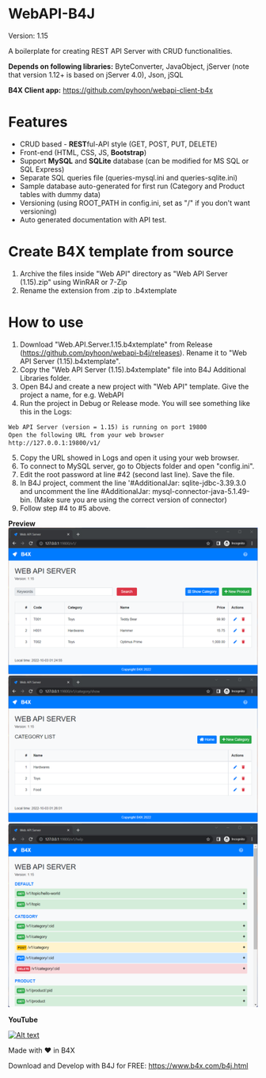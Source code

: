 # WebAPI-B4J
Version: 1.15

A boilerplate for creating REST API Server with CRUD functionalities.

**Depends on following libraries:** ByteConverter, JavaObject, jServer (note that version 1.12+ is based on jServer 4.0), Json, jSQL

**B4X Client app:** https://github.com/pyhoon/webapi-client-b4x

# Features
- CRUD based - **REST**ful-API style (GET, POST, PUT, DELETE)
- Front-end (HTML, CSS, JS, **Bootstrap**)
- Support **MySQL** and **SQLite** database (can be modified for MS SQL or SQL Express)
- Separate SQL queries file (queries-mysql.ini and queries-sqlite.ini)
- Sample database auto-generated for first run (Category and Product tables with dummy data)
- Versioning (using ROOT_PATH in config.ini, set as "/" if you don't want versioning)
- Auto generated documentation with API test.

# Create B4X template from source
1. Archive the files inside "Web API" directory as "Web API Server (1.15).zip" using WinRAR or 7-Zip
2. Rename the extension from .zip to .b4xtemplate

# How to use
1. Download "Web.API.Server.1.15.b4xtemplate" from Release (https://github.com/pyhoon/webapi-b4j/releases). Rename it to "Web API Server (1.15).b4xtemplate".
2. Copy the "Web API Server (1.15).b4xtemplate" file into B4J Additional Libraries folder.
3. Open B4J and create a new project with "Web API" template. Give the project a name, for e.g. WebAPI
4. Run the project in Debug or Release mode. You will see something like this in the Logs:
```
Web API Server (version = 1.15) is running on port 19800
Open the following URL from your web browser
http://127.0.0.1:19800/v1/
```
5. Copy the URL showed in Logs and open it using your web browser.
6. To connect to MySQL server, go to Objects folder and open "config.ini".
7. Edit the root password at line #42 (second last line). Save the file.
8. In B4J project, comment the line '#AdditionalJar: sqlite-jdbc-3.39.3.0 and uncomment the line #AdditionalJar: mysql-connector-java-5.1.49-bin. (Make sure you are using the correct version of connector)
9. Follow step #4 to #5 above.

**Preview**
<img src="https://github.com/pyhoon/webapi-b4j/raw/main/Preview/web-api-01.png" title="Homepage" />
<img src="https://github.com/pyhoon/webapi-b4j/raw/main/Preview/web-api-02.png" title="Category" />
<img src="https://github.com/pyhoon/webapi-b4j/raw/main/Preview/web-api-03.png" title="Documentation" />

**YouTube**

[![Alt text](https://img.youtube.com/vi/umSSfja5Dzg/0.jpg)](https://youtu.be/umSSfja5Dzg)

Made with ❤ in B4X

Download and Develop with B4J for FREE: https://www.b4x.com/b4j.html
